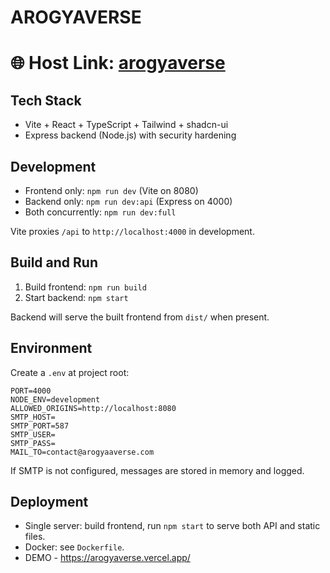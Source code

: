 # AROGYAVERSE
# 🌐 **Host Link:** [arogyaverse](https://arogyaverse-six.vercel.app/)
## Tech Stack

- Vite + React + TypeScript + Tailwind + shadcn-ui
- Express backend (Node.js) with security hardening

## Development

- Frontend only: `npm run dev` (Vite on 8080)
- Backend only: `npm run dev:api` (Express on 4000)
- Both concurrently: `npm run dev:full`

Vite proxies `/api` to `http://localhost:4000` in development.

## Build and Run

1) Build frontend: `npm run build`
2) Start backend: `npm start`

Backend will serve the built frontend from `dist/` when present.

## Environment

Create a `.env` at project root:

```
PORT=4000
NODE_ENV=development
ALLOWED_ORIGINS=http://localhost:8080
SMTP_HOST=
SMTP_PORT=587
SMTP_USER=
SMTP_PASS=
MAIL_TO=contact@arogyaaverse.com
```

If SMTP is not configured, messages are stored in memory and logged.

## Deployment

- Single server: build frontend, run `npm start` to serve both API and static files.
- Docker: see `Dockerfile`.
- DEMO - https://arogyaverse.vercel.app/
